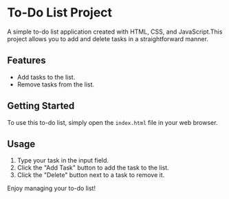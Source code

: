 # To-Do List Project

A simple to-do list application created with HTML, CSS, and JavaScript.This project allows you to add and delete tasks in a straightforward manner.

## Features

- Add tasks to the list.
- Remove tasks from the list.

## Getting Started

To use this to-do list, simply open the `index.html` file in your web browser.

## Usage

1. Type your task in the input field.
2. Click the "Add Task" button to add the task to the list.
3. Click the "Delete" button next to a task to remove it.

Enjoy managing your to-do list!